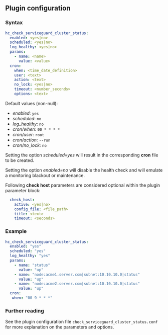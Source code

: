 ## Plugin configuration

### Syntax

```yaml
hc_check_serviceguard_cluster_status:
  enabled: <yes|no>
  scheduled: <yes|no>
  log_healthy: <yes|no>
  params:
    - name: <name>
      value: <value>
  cron:
    when: <time_date_definition>
    user: <text>
    action: <text>
    no_lock: <yes|no>
    timeout: <number_seconds>
    options: <text>
```

Default values (non-null):
* *enabled*: `yes`
* *scheduled*: `no`
* *log_healthy*: `no`
* *cron/when*: `00 * * * *`
* *cron/user*: `root`
* *cron/action*: `--run`
* *cron/no_lock*: `no`

Setting the option *scheduled=yes* will result in the corresponding **cron** file to be created.

Setting the option *enabled=no* will disable the health check and will emulate a monitoring blackout or maintenance.

Following **check host** parameters are considered optional within the plugin parameter block:

```yaml
  check_host:
    active: <yes|no>
    config_file: <file_path>
    title: <text>
    timeout: <seconds>
```

### Example

```yaml
hc_check_serviceguard_cluster_status:
  enabled: "yes"
  scheduled: "yes"    
  log_healthy: "yes"
  params:
    - name: "status"
      value: "up"
    - name: "node:acme1.server.com|subnet:10.10.10.0|status"
      value: "up"
    - name: "node:acme2.server.com|subnet:10.10.10.0|status"
      value: "up"
  cron:
   when: "00 9 * * *"        
```

### Further reading

See the plugin configuration file `check_serviceguard_cluster_status.conf` for more explanation on the parameters and options.
